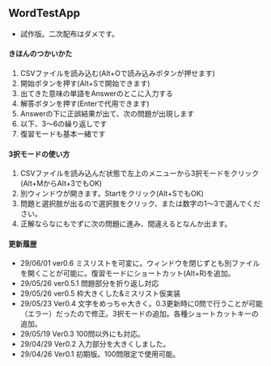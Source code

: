 ## WordTestApp

* 試作版。二次配布はダメです。

#### きほんのつかいかた
1. CSVファイルを読み込む(Alt+Oで読み込みボタンが押せます)
2. 開始ボタンを押す(Alt+Sで開始できます)
3. 出てきた意味の単語をAnswerのとこに入力する
4. 解答ボタンを押す(Enterで代用できます)
5. Answerの下に正誤結果が出て、次の問題が出現します
6. 以下、3～6の繰り返しです
7. 復習モードも基本一緒です

#### 3択モードの使い方
1. CSVファイルを読み込んだ状態で左上のメニューから3択モードをクリック(Alt+MからAlt+3でもOK)
2. 別ウィンドウが開きます。Startをクリック(Alt+SでもOK)
3. 問題と選択肢が出るので選択肢をクリック、または数字の1～3で選んでください。
4. 正解ならなにもでずに次の問題に進み、間違えるとなんか出ます。

#### 更新履歴
* 29/06/01 ver0.6   ミスリストを可変に。ウィンドウを閉じずとも別ファイルを開くことが可能に。復習モードにショートカット(Alt+R)を追加。
* 29/05/26 ver0.5.1 問題部分を折り返し対応
* 29/05/26 ver0.5   枠大きくした&ミスリスト仮実装
* 29/05/23 Ver0.4   文字をめっちゃ大きく。0.3更新時に0問で行うことが可能（エラー）だったので修正。3択モードの追加。各種ショートカットキーの追加。
* 29/05/19 Ver0.3   100問以外にも対応。
* 29/04/29 Ver0.2   入力部分を大きくしました。
* 29/04/26 Ver0.1   初期版。100問限定で使用可能。